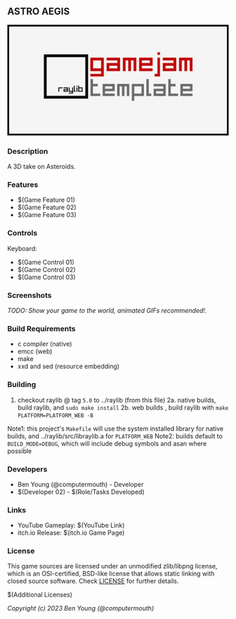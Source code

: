 
## ASTRO AEGIS

![ASTRO AEGIS](screenshots/screenshot000.png "ASTRO AEGIS")

### Description

A 3D take on Asteroids.

### Features

 - $(Game Feature 01)
 - $(Game Feature 02)
 - $(Game Feature 03)

### Controls

Keyboard:
 - $(Game Control 01)
 - $(Game Control 02)
 - $(Game Control 03)

### Screenshots

_TODO: Show your game to the world, animated GIFs recommended!._

### Build Requirements
 - c compiler (native)
 - emcc (web)
 - make
 - xxd and sed (resource embedding)

### Building

 1. checkout raylib @ tag `5.0` to ../raylib (from this file)
 2a. native builds, build raylib, and `sudo make install`
 2b. web builds   , build raylib with `make PLATFORM=PLATFORM_WEB -B`

Note1: this project's `Makefile` will use the system installed library for native builds, and ../raylib/src/libraylib.a for `PLATFORM_WEB`
Note2: builds default to `BUILD_MODE=DEBUG`, which will include debug symbols and asan where possible

### Developers

 - Ben Young (@computermouth) - Developer
 - $(Developer 02) - $(Role/Tasks Developed)

### Links

 - YouTube Gameplay: $(YouTube Link)
 - itch.io Release: $(itch.io Game Page)

### License

This game sources are licensed under an unmodified zlib/libpng license, which is an OSI-certified, BSD-like license that allows static linking with closed source software. Check [LICENSE](LICENSE) for further details.

$(Additional Licenses)

*Copyright (c) 2023 Ben Young (@computermouth)*
